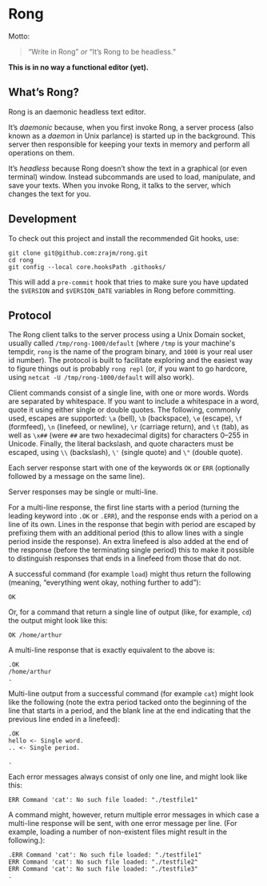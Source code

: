 # Rong

Motto:

> “Write in Rong” *or* “It’s Rong to be headless.”

**This is in no way a functional editor (yet).**


## What’s Rong?

Rong is an daemonic headless text editor.

It’s *daemonic* because, when you first invoke Rong, a server process (also
known as a *daemon* in Unix parlance) is started up in the background. This
server then responsible for keeping your texts in memory and perform all
operations on them.

It’s *headless* because Rong doesn’t show the text in a graphical (or even
terminal) window. Instead subcommands are used to load, manipulate, and save
your texts. When you invoke Rong, it talks to the server, which changes the
text for you.


## Development

To check out this project and install the recommended Git hooks, use:

    git clone git@github.com:zrajm/rong.git
    cd rong
    git config --local core.hooksPath .githooks/

This will add a `pre-commit` hook that tries to make sure you have updated the
`$VERSION` and `$VERSION_DATE` variables in Rong before committing.


## Protocol

The Rong client talks to the server process using a Unix Domain socket, usually
called `/tmp/rong-1000/default` (where `/tmp` is your machine's tempdir, `rong`
is the name of the program binary, and `1000` is your real user id number). The
protocol is built to facilitate exploring and the easiest way to figure things
out is probably `rong repl` (or, if you want to go hardcore, using `netcat -U
/tmp/rong-1000/default` will also work).

Client commands consist of a single line, with one or more words. Words are
separated by whitespace. If you want to include a whitespace in a word, quote
it using either single or double quotes. The following, commonly used, escapes
are supported: `\a` (bell), `\b` (backspace), `\e` (escape), `\f` (formfeed),
`\n` (linefeed, or newline), `\r` (carriage return), and `\t` (tab), as well as
`\x##` (were `##` are two hexadecimal digits) for characters 0–255 in Unicode.
Finally, the literal backslash, and quote characters must be escaped, using
`\\` (backslash), `\'` (single quote) and `\"` (double quote).

Each server response start with one of the keywords `OK` or `ERR` (optionally
followed by a message on the same line).

Server responses may be single or multi-line.

For a multi-line response, the first line starts with a period (turning the
leading keyword into `.OK` or `.ERR`), and the response ends with a period on a
line of its own. Lines in the response that begin with period are escaped by
prefixing them with an additional period (this to allow lines with a single
period inside the response). An extra linefeed is also added at the end of the
response (before the terminating single period) this to make it possible to
distinguish responses that ends in a linefeed from those that do not.

A successful command (for example `load`) might thus return the following
(meaning, “everything went okay, nothing further to add”):

    OK

Or, for a command that return a single line of output (like, for example, `cd`)
the output might look like this:

    OK /home/arthur

A multi-line response that is exactly equivalent to the above is:

    .OK
    /home/arthur
    .

Multi-line output from a successful command (for example `cat`) might look like
the following (note the extra period tacked onto the beginning of the line that
starts in a period, and the blank line at the end indicating that the previous line ended in a linefeed):

    .OK
    hello <- Single word.
    .. <- Single period.
    
    .

Each error messages always consist of only one line, and might look like this:

    ERR Command 'cat': No such file loaded: "./testfile1"

A command might, however, return multiple error messages in which case a
multi-line response will be sent, with one error message per line. (For
example, loading a number of non-existent files might result in the
following.):

    .ERR Command 'cat': No such file loaded: "./testfile1"
    ERR Command 'cat': No such file loaded: "./testfile2"
    ERR Command 'cat': No such file loaded: "./testfile3"
    .

<!--[eof]-->
